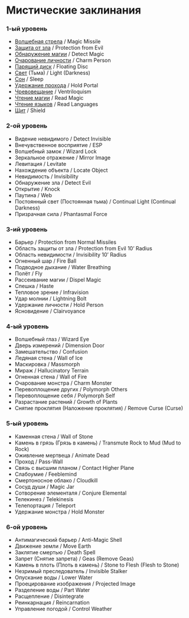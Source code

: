 # Мистические заклинания

### 1-ый уровень

- [Волшебная стрела](arcane-spells/magic-missile.md) / Magic Missile
- [Защита от зла](arcane-spells/protection-from-evil.md) / Protection from Evil
- [Обнаружение магии](arcane-spells/detect-magic.md) / Detect Magic
- [Очарование личности](arcane-spells/charm-person.md) / Charm Person
- [Парящий диск](arcane-spells/floating-disk.md) / Floating Disc
- [Свет](arcane-spells/light.md) (Тьма) / Light (Darkness)
- [Сон](arcane-spells/sleep.md) / Sleep
- [Удержание прохода](arcane-spells/hold-portal.md) / Hold Portal
- [Чревовещание](arcane-spells/ventriloquism.md) / Ventriloquism
- [Чтение магии](arcane-spells/read-magic.md) / Read Magic
- [Чтение языков](arcane-spells/read-languages.md) / Read Languages
- [Щит](arcane-spells/shield.md) / Shield

### 2-ой уровень

- Видение невидимого / Detect Invisible
- Внечувственное восприятие / ESP
- Волшебный замок / Wizard Lock
- Зеркальное отражение / Mirror Image
- Левитация / Levitate
- Нахождение объекта / Locate Object
- Невидимость / Invisibility
- Обнаружение зла / Detect Evil
- Открытие / Knock
- Паутина / Web
- Постоянный свет (Постоянная тьма) / Continual Light (Continual Darkness)
- Призрачная сила / Phantasmal Force

### 3-ий уровень

- Барьер / Protection from Normal Missiles
- Область защиты от зла / Protection from Evil 10’ Radius
- Область невидимости / Invisibility 10’ Radius
- Огненный шар / Fire Ball
- Подводное дыхание / Water Breathing
- Полёт / Fly
- Рассеивание магии / Dispel Magic
- Спешка / Haste
- Тепловое зрение / Infravision
- Удар молнии / Lightning Bolt
- Удержание личности / Hold Person
- Ясновидение / Clairvoyance
  
### 4-ый уровень

- Волшебный глаз / Wizard Eye
- Дверь измерений / Dimension Door
- Замешательство / Confusion
- Ледяная стена / Wall of Ice
- Маскировка / Massmorph
- Мираж / Hallucinatory Terrain
- Огненная стена / Wall of Fire
- Очарование монстра / Charm Monster
- Перевоплощение других / Polymorph Others
- Перевоплощение себя / Polymorph Self
- Разрастание растений / Growth of Plants
- Снятие проклятия (Наложение проклятия) / Remove Curse (Curse)

### 5-ый уровень

- Каменная стена / Wall of Stone
- Камень в грязь (Грязь в камень) / Transmute Rock to Mud (Mud to Rock)
- Оживление мертвеца / Animate Dead
- Проход / Pass-Wall
- Связь с высшим планом / Contact Higher Plane
- Слабоумие / Feeblemind
- Смертоносное облако / Cloudkill
- Сосуд души / Magic Jar
- Сотворение элементаля / Conjure Elemental
- Телекинез / Telekinesis
- Телепортация / Teleport
- Удержание монстра / Hold Monster

### 6-ой уровень

- Антимагический барьер / Anti-Magic Shell
- Движение земли / Move Earth
- Заклятие смертью / Death Spell
- Запрет (Снятие запрета) / Geas (Remove Geas)
- Камень в плоть (Плоть в камень) / Stone to Flesh (Flesh to Stone)
- Незримый преследователь / Invisible Stalker
- Опускание воды / Lower Water
- Проецирование изображения / Projected Image
- Разделение воды / Part Water
- Расщепление / Disintegrate
- Реинкарнация / Reincarnation
- Управление погодой / Control Weather